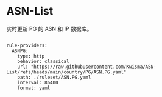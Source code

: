 
# ASN-List

实时更新 PG 的 ASN 和 IP 数据库。

<pre><code class="language-javascript">
rule-providers:
  ASNPG:
    type: http
    behavior: classical
    url: "https://raw.githubusercontent.com/Kwisma/ASN-List/refs/heads/main/country/PG/ASN.PG.yaml"
    path: ./ruleset/ASN.PG.yaml
    interval: 86400
    format: yaml
</code></pre>